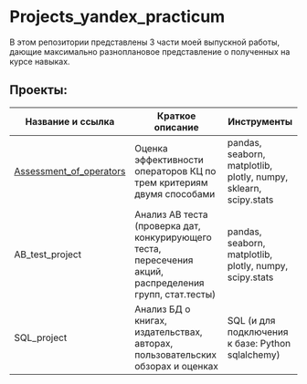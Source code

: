 # Projects_yandex_practicum
В этом репозитории представлены 3 части моей выпускной работы, дающие максимально разноплановое представление о полученных на курсе навыках.

## Проекты:
| Название и ссылка | Краткое описание | Инструменты |  
|-----------|---------------------------------------|-----------------------------------|
|[Assessment_of_operators](Assessment_of_operators/)|Оценка эффективности операторов КЦ по трем критериям двумя способами|pandas, seaborn, matplotlib, plotly, numpy, sklearn, scipy.stats|
|AB_test_project|Анализ АВ теста (проверка дат, конкурирующего теста, пересечения акций, распределения групп, стат.тесты)|pandas, seaborn, matplotlib, plotly, numpy, scipy.stats|
|SQL_project|Анализ БД о книгах, издательствах, авторах, пользовательских обзорах и оценках|SQL (и для подключения к базе: Python sqlalchemy)|
